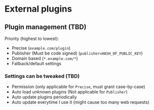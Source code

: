 # External plugins

<!-- cspell:ignore everytime -->

## Plugin management (TBD)

Priority (highest to lowest):

- Precise (`example.com/plugin`)
- Publisher (Must be code signed) (`publisher=HASH_OF_PUBLIC_KEY`)
- Domain based (`*.example.com/*`)
- Fallback/default settings

### Settings can be tweaked (TBD)

- Permission (only applicable for `Precise`, must grant case-by-case)
- Auto load unknown plugins (Not applicable for `Publisher`)
- Auto update plugins periodically
- Auto update everytime I use it (might cause too many web requests)
